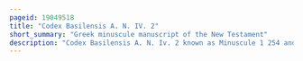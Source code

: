 ```yaml
---
pageid: 19049518
title: "Codex Basilensis A. N. IV. 2"
short_summary: "Greek minuscule manuscript of the New Testament"
description: "Codex Basilensis A. N. Iv. 2 known as Minuscule 1 254 and originally designated by 1eap to distinguish it from the Minuscule 1rk is a greek Minuscule Manuscript of the entire new Testament except the Book of Revelation. Using the Study of comparative Writing Styles it is generally dated to the 12th Century Ce."
---
```


